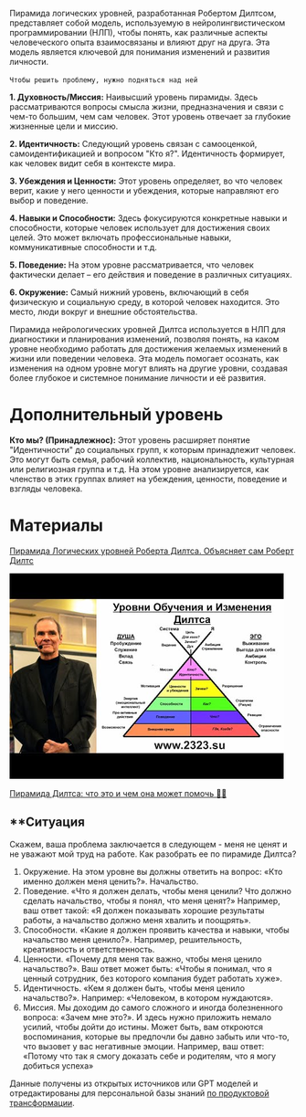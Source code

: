 Пирамида логических уровней, разработанная Робертом Дилтсом, представляет собой модель, используемую в нейролингвистическом программировании (НЛП), чтобы понять, как различные аспекты человеческого опыта взаимосвязаны и влияют друг на друга. Эта модель является ключевой для понимания изменений и развития личности.

`Чтобы решить проблему, нужно подняться над ней`

**1. Духовность/Миссия:** Наивысший уровень пирамиды. Здесь рассматриваются вопросы смысла жизни, предназначения и связи с чем-то большим, чем сам человек. Этот уровень отвечает за глубокие жизненные цели и миссию.

**2. Идентичность:** Следующий уровень связан с самооценкой, самоидентификацией и вопросом "Кто я?". Идентичность формирует, как человек видит себя в контексте мира.

**3. Убеждения и Ценности:** Этот уровень определяет, во что человек верит, какие у него ценности и убеждения, которые направляют его выбор и поведение.

**4. Навыки и Способности:** Здесь фокусируются конкретные навыки и способности, которые человек использует для достижения своих целей. Это может включать профессиональные навыки, коммуникативные способности и т.д.

**5. Поведение:** На этом уровне рассматривается, что человек фактически делает – его действия и поведение в различных ситуациях.

**6. Окружение:** Самый нижний уровень, включающий в себя физическую и социальную среду, в которой человек находится. Это место, люди вокруг и внешние обстоятельства.

Пирамида нейрологических уровней Дилтса используется в НЛП для диагностики и планирования изменений, позволяя понять, на каком уровне необходимо работать для достижения желаемых изменений в жизни или поведении человека. Эта модель помогает осознать, как изменения на одном уровне могут влиять на другие уровни, создавая более глубокое и системное понимание личности и её развития.

# Дополнительный уровень

**Кто мы? (Принадлежнос):** Этот уровень расширяет понятие "Идентичности" до социальных групп, к которым принадлежит человек. Это могут быть семья, рабочий коллектив, национальность, культурная или религиозная группа и т.д. На этом уровне анализируется, как членство в этих группах влияет на убеждения, ценности, поведение и взгляды человека.

# Материалы

[Пирамида Логических уровней Роберта Дилтса. Объясняет сам Роберт Дилтс ](https://www.youtube.com/watch?v=_0UuXBB6P6Q)

![hqdefault.jpg](hqdefault.jpg)

[Пирамида Дилтса: что это и чем она может помочь 🔺🔻](https://invme.com/ru/blogs/content/piramida-diltsa)

## \*\*Ситуация

Скажем, ваша проблема заключается в следующем - меня не ценят и не уважают мой труд на работе. Как разобрать ее по пирамиде Дилтса?

1. Окружение. На этом уровне вы должны ответить на вопрос: «Кто именно должен меня ценить?». Начальство.
1. Поведение. «Что я должен делать, чтобы меня ценили? Что должно сделать начальство, чтобы я понял, что меня ценят?» Например, ваш ответ такой: «Я должен показывать хорошие результаты работы, а начальство должно меня хвалить и поощрять».
1. Способности. «Какие я должен проявить качества и навыки, чтобы начальство меня ценило?». Например, решительность, креативность и ответственность.
1. Ценности. «Почему для меня так важно, чтобы меня ценило начальство?». Ваш ответ может быть: «Чтобы я понимал, что я ценный сотрудник, без которого компания будет работать хуже».
1. Идентичность. «Кем я должен быть, чтобы меня ценило начальство?». Например: «Человеком, в котором нуждаются».
1. Миссия. Мы доходим до самого сложного и иногда болезненного вопроса: «Зачем мне это?». И здесь нужно приложить немало усилий, чтобы дойти до истины. Может быть, вам откроются воспоминания, которые вы предпочли бы давно забыть или что-то, что вызовет у вас негативные эмоции. Например, ваш ответ: «Потому что так я смогу доказать себе и родителям, что я могу добиться успеха»

Данные получены из открытых источников  или GPT моделей  и отредактированы  для персональной базы знаний [по продуктовой трансформации](https://psf.master-strategy.ru/strategy-is.shtml).
